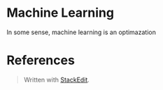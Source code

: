 

# Machine Learning

In some sense, machine learning is an optimazation

# References




> Written with [StackEdit](https://stackedit.io/).
<!--stackedit_data:
eyJoaXN0b3J5IjpbMjE2MzY4ODAxLDczMDk5ODExNl19
-->